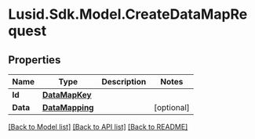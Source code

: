 
# Lusid.Sdk.Model.CreateDataMapRequest

## Properties

Name | Type | Description | Notes
------------ | ------------- | ------------- | -------------
**Id** | [**DataMapKey**](DataMapKey.md) |  | 
**Data** | [**DataMapping**](DataMapping.md) |  | [optional] 

[[Back to Model list]](../README.md#documentation-for-models)
[[Back to API list]](../README.md#documentation-for-api-endpoints)
[[Back to README]](../README.md)


